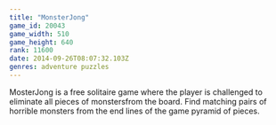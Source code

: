 ```yaml
---
title: "MonsterJong"
game_id: 20043
game_width: 510
game_height: 640
rank: 11600
date: 2014-09-26T08:07:32.103Z
genres: adventure puzzles
---
```

MosterJong is a free solitaire game where the player is challenged to eliminate all pieces of monstersfrom the board. Find matching pairs of horrible monsters from the end lines of the game pyramid of pieces.